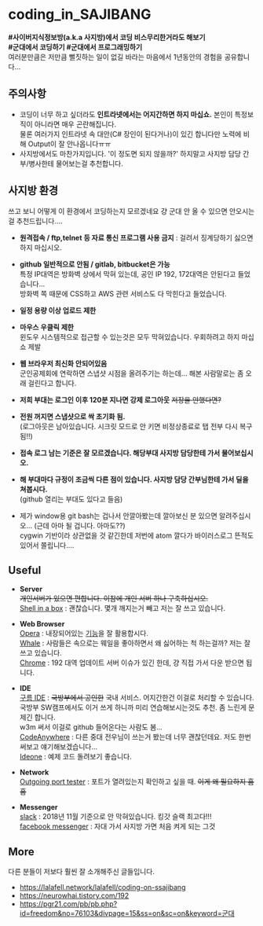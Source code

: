 # coding_in_SAJIBANG  
**#사이버지식정보방(a.k.a 사지방)에서 코딩 비스무리한거라도 해보기**  
**#군대에서 코딩하기 #군대에서 프로그래밍하기**  
여러분만큼은 저만큼 뻘짓하는 일이 없길 바라는 마음에서 1년동안의 경험을 공유합니다... 

## 주의사항
* 코딩이 너무 하고 싶더라도 **인트라넷에서는 어지간하면 하지 마십쇼.** 본인이 특정보직이 아니라면 매우 곤란해집니다.  
  물론 여러가지 인트라넷 속 대안(C# 장인이 된다거나)이 있긴 합니다만 노력에 비해 Output이 잘 안나옵니다ㅠㅠ  
* 사지방에서도 마찬가지입니다. '이 정도면 되지 않을까?' 하지말고 사지방 담당 간부/병사한테 물어보는걸 추천합니다.  

## 사지방 환경  
쓰고 보니 어떻게 이 환경에서 코딩하는지 모르겠네요 걍 군대 안 올 수 있으면 안오시는 걸 추천드립니다....
* **원격접속 / ftp,telnet 등 자료 통신 프로그램 사용 금지** : 걸려서 징계당하기 싫으면 하지 마십시오.
* **github 일반적으로 안됨 / gitlab, bitbucket은 가능**  
  특정 IP대역은 방화벽 상에서 막혀 있는데, 공인 IP 192, 172대역은 안된다고 들었습니다...  
  방화벽 쪽 때문에 CSS하고 AWS 관련 서비스도 다 막힌다고 들었습니다.
* **일정 용량 이상 업로드 제한**
* **마우스 우클릭 제한**  
  윈도우 시스템적으로 접근할 수 있는것은 모두 막혀있습니다. 우회하려고 하지 마십쇼 제발  
* **웹 브라우저 최신화 안되어있음**  
  군인공제회에 연락하면 스냅샷 시점을 올려주기는 하는데... 해본 사람말로는 좀 오래 걸린다고 합니다.  
* **저희 부대는 로그인 이후 120분 지나면 강제 로그아웃** ~~저장을 안했다면?~~
* **전원 꺼지면 스냅샷으로 싹 초기화 됨.**  
  (로그아웃은 남아있습니다. 시크릿 모드로 안 키면 비정상종료로 탭 전부 다시 복구됨!!)
* **접속 로그 남는 기준은 잘 모르겠습니다. 해당부대 사지방 담당한테 가서 물어보십시오.**
* **해 부대마다 규정이 조금씩 다른 점이 있습니다. 사지방 담당 간부님한테 가서 딜을 쳐봅시다.**  
  (github 열리는 부대도 있다고 들음)
    
* 제가 window용 git bash는 겁나서 안깔아봤는데 깔아보신 분 있으면 알려주십시오... (근데 아마 될 겁니다. 아마도??)  
  cygwin 기반이라 상관없을 것 같긴한데 저번에 atom 깔다가 바이러스로그 뜬적도 있어서 쫄립니다....  

## Useful
* **Server**  
~~개인서버가 있으면 편합니다. 이참에 개인 서버 하나 구축하십시오.~~  
[Shell in a box](https://github.com/shellinabox/shellinabox) : 괜찮습니다. 몇개 깨지는거 빼고 저는 잘 쓰고 있습니다.

* **Web Browser**  
[Opera](https://www.opera.com/ko) : 내장되어있는 [기능](https://help.opera.com/en/latest/security-and-privacy/#VPN)을 잘 활용합시다.  
[Whale](https://whale.naver.com/ko) : 사람들은 속으로는 웨일을 좋아하면서 왜 싫어하는 척 하는걸까? 저는 잘 쓰고 있습니다.  
[Chrome](https://www.google.com/intl/ko_ALL/chrome) : 192 대역 업데이트 서버 이슈가 있긴 한데, 걍 직접 가서 다운 받으면 됩니다.    

* **IDE**  
[구름 IDE](https://ide.goorm.io/) : ~~국방부에서 공인한~~ 국내 서비스. 어지간한건 이걸로 처리할 수 있습니다.  
국방부 SW캠프에서도 이거 쓰게 하니까 미리 연습해보시는것도 추천. 좀 느린게 문제긴 합니다.  
w3m 써서 이걸로 github 들어온다는 사람도 봄...  
[CodeAnywhere](https://codeanywhere.com) : 다른 중대 전우님이 쓰는거 봤는데 너무 괜찮던데요. 저도 한번 써보고 얘기해보겠습니다...  
[Ideone](https://ideone.com) : 예제 코드 돌려보기 좋습니다.

* **Network**  
[Outgoing port tester](http://portquiz.net) : 포트가 열려있는지 확인하고 싶을 때. ~~이게 왜 필요하지 흠흠~~  

* **Messenger**  
[slack](https://slack.com/) : 2018년 11월 기준으로 안 막혀있습니다. 킹갓 슬랙 최고다!!!  
[facebook messenger](https://www.facebook.com/messages) : 자대 가서 사지방 가면 처음 켜게 되는 그것  


## More  
다른 분들이 저보다 훨씬 잘 소개해주신 글들입니다.  
* https://lalafell.network/lalafell/coding-on-ssajibang
* https://neurowhai.tistory.com/192
* https://pgr21.com/pb/pb.php?id=freedom&no=76103&divpage=15&ss=on&sc=on&keyword=군대  

